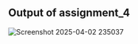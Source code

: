 ## Output of assignment_4
![Screenshot 2025-04-02 235037](https://github.com/user-attachments/assets/1ca5446b-6654-4c42-a526-83d5a2499a76)

